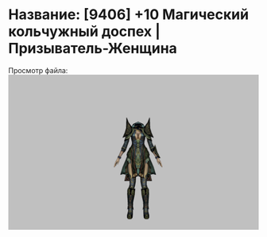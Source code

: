 # Название: [9406] +10 Магический кольчужный доспех | Призыватель-Женщина

Просмотр файла:
![p090005.png](p090005.png)